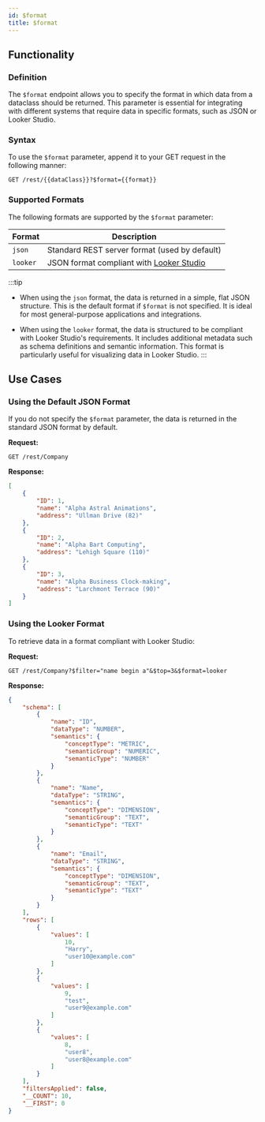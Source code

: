 ```yaml
---
id: $format
title: $format 
---
```



## Functionality

### Definition

The `$format` endpoint allows you to specify the format in which data from a dataclass should be returned. This parameter is essential for integrating with different systems that require data in specific formats, such as JSON or Looker Studio.

### Syntax

To use the `$format` parameter, append it to your GET request in the following manner:

```
GET /rest/{{dataClass}}?$format={{format}}
```

### Supported Formats

The following formats are supported by the `$format` parameter:

| Format   | Description                                                                 |
|----------|-----------------------------------------------------------------------------|
| `json`   | Standard REST server format (used by default)                            |
| `looker` | JSON format compliant with [Looker Studio](https://lookerstudio.google.com/) |


:::tip
- When using the `json` format, the data is returned in a simple, flat JSON structure. This is the default format if `$format` is not specified. It is ideal for most general-purpose applications and integrations.

- When using the `looker` format, the data is structured to be compliant with Looker Studio's requirements. It includes additional metadata such as schema definitions and semantic information. This format is particularly useful for visualizing data in Looker Studio.
:::




## Use Cases

### Using the Default JSON Format

If you do not specify the `$format` parameter, the data is returned in the standard JSON format by default.

**Request:**

```
GET /rest/Company
```

**Response:**

```json
[
    {
        "ID": 1,
        "name": "Alpha Astral Animations",
        "address": "Ullman Drive (82)"
    },
    {
        "ID": 2,
        "name": "Alpha Bart Computing",
        "address": "Lehigh Square (110)"
    },
    {
        "ID": 3,
        "name": "Alpha Business Clock-making",
        "address": "Larchmont Terrace (90)"
    }
]
```

### Using the Looker Format

To retrieve data in a format compliant with Looker Studio:

**Request:**

```
GET /rest/Company?$filter="name begin a"&$top=3&$format=looker
```

**Response:**

```json
{
    "schema": [
        {
            "name": "ID",
            "dataType": "NUMBER",
            "semantics": {
                "conceptType": "METRIC",
                "semanticGroup": "NUMERIC",
                "semanticType": "NUMBER"
            }
        },
        {
            "name": "Name",
            "dataType": "STRING",
            "semantics": {
                "conceptType": "DIMENSION",
                "semanticGroup": "TEXT",
                "semanticType": "TEXT"
            }
        },
        {
            "name": "Email",
            "dataType": "STRING",
            "semantics": {
                "conceptType": "DIMENSION",
                "semanticGroup": "TEXT",
                "semanticType": "TEXT"
            }
        }
    ],
    "rows": [
        {
            "values": [
                10,
                "Harry",
                "user10@example.com"
            ]
        },
        {
            "values": [
                9,
                "test",
                "user9@example.com"
            ]
        },
        {
            "values": [
                8,
                "user8",
                "user8@example.com"
            ]
        }
    ],
    "filtersApplied": false,
    "__COUNT": 10,
    "__FIRST": 0
}
```



